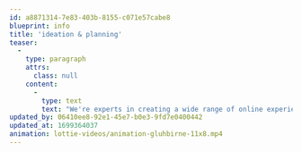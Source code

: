 ```yaml
---
id: a8871314-7e83-403b-8155-c071e57cabe8
blueprint: info
title: 'ideation & planning'
teaser:
  -
    type: paragraph
    attrs:
      class: null
    content:
      -
        type: text
        text: "We're experts in creating a wide range of online experiences. Whether it's a sleek, minimalist website, a complex and feature-rich platform, captivating animations, or interactive user interfaces, you name it, and we'll bring your digital vision to life. No project is too small or too big; we're here to make your online presence stand out."
updated_by: 06410ee8-92e1-45e7-b0e3-9fd7e0400442
updated_at: 1699364037
animation: lottie-videos/animation-gluhbirne-11x8.mp4
---
```

